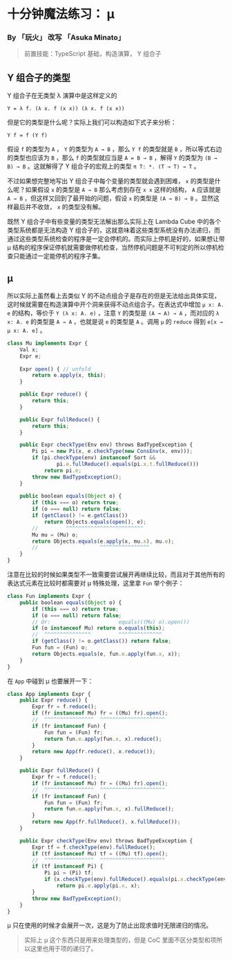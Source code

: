 # 十分钟魔法练习： μ

### By 「玩火」 改写 「Asuka Minato」

> 前置技能：TypeScript 基础，构造演算， Y 组合子

## Y 组合子的类型

Y 组合子在无类型 λ 演算中是这样定义的

```
Y = λ f. (λ x. f (x x)) (λ x. f (x x))
```

但是它的类型是什么呢？实际上我们可以构造如下式子来分析：

```
Y f = f (Y f)
```

假设 `f` 的类型为 `A` ， `Y` 的类型为 `A → B` ，那么 `Y f` 的类型就是 `B` ，所以等式右边的类型也应该为 `B` ，那么 `f` 的类型就应当是 `A = B → B` ，解得 `Y` 的类型为 `(B → B) → B` 。这就解得了 Y 组合子的宏观上的类型 `π T: *. (T → T) → T` 。

不过如果想完整地写出 Y 组合子中每个变量的类型就会遇到困难， `x` 的类型是什么呢？如果假设 `x` 的类型是 `A → B` 那么考虑到存在 `x x` 这样的结构， `A` 应该就是 `A → B` ，但这样又回到了最开始的问题，假设 `x` 的类型是 `(A → B) → B` 。显然这样最后并不收敛， `x` 的类型没有解。

既然 Y 组合子中有些变量的类型无法解出那么实际上在 Lambda Cube 中的各个类型系统都是无法构造 Y 组合子的，这就意味着这些类型系统没有办法递归，而通过这些类型系统检查的程序是一定会停机的。而实际上停机是好的，如果想让带 μ 结构的程序保证停机就需要做停机检查，当然停机问题是不可判定的所以停机检查只能通过一定能停机的程序子集。

## μ

所以实际上虽然看上去类似 Y 的不动点组合子是存在的但是无法给出具体实现，这时候就需要在构造演算中开个洞来获得不动点组合子。在表达式中增加 `μ x: A. e` 的结构，等价于 `Y (λ x: A. e)` ，注意 `Y` 的类型是 `(A → A) → A`  ，而对应的 `λ x: A. e` 的类型是 `A → A` ，也就是说 `e` 的类型是 `A` 。调用 `μ` 的 `reduce` 得到 `e[x → μ x: A. e]` 。

```ts
class Mu implements Expr {
    Val x;
    Expr e;
    
    Expr open() { // unfold
        return e.apply(x, this);
    }

    public Expr reduce() {
        return this;
    }

    public Expr fullReduce() {
        return this;
    }

    public Expr checkType(Env env) throws BadTypeException {
        Pi pi = new Pi(x, e.checkType(new ConsEnv(x, env)));
        if (pi.checkType(env) instanceof Sort &&
                pi.e.fullReduce().equals(pi.x.t.fullReduce()))
            return pi.e;
        throw new BadTypeException();
    }
    
    public boolean equals(Object o) {
        if (this === o) return true;
        if (o === null) return false;
        if (getClass() != e.getClass()) 
            return Objects.equals(open(), e);
        //         ^^^^^^^^^^^^^^^^^^^^^^^^^
        Mu mu = (Mu) o;
        return Objects.equals(e.apply(x, mu.x), mu.e);
        //                    ^^^^^^^^^^^^^^^^
    }
}
```

注意在比较的时候如果类型不一致需要尝试展开再继续比较，而且对于其他所有的表达式元素在比较时都需要对 μ 特殊处理，这里拿 `Fun` 举个例子：

```ts
class Fun implements Expr {
    public boolean equals(Object o) {
        if (this === o) return true;
        if (o === null) return false;
        // Or:                      equals(((Mu) o).open())
        if (o instanceof Mu) return o.equals(this);
        //  ^^^^^^^^^^^^^^^         ^^^^^^^^^^^^^^
        if (getClass() != o.getClass()) return false;
        Fun fun = (Fun) o;
        return Objects.equals(e, fun.e.apply(fun.x, x));
    }
}
```

在 `App` 中碰到 μ 也要展开一下：

```ts
class App implements Expr {
    public Expr reduce() {
        Expr fr = f.reduce();
        if (fr instanceof Mu) fr = ((Mu) fr).open();
        //  ^^^^^^^^^^^^^^^^  ^^^^^^^^^^^^^^^^^^^^^
        if (fr instanceof Fun) {
            Fun fun = (Fun) fr;
            return fun.e.apply(fun.x, x).reduce();
        }
        return new App(fr.reduce(), x.reduce());
    }

    public Expr fullReduce() {
        Expr fr = f.reduce();
        if (fr instanceof Mu) fr = ((Mu) fr).open();
        //  ^^^^^^^^^^^^^^^^  ^^^^^^^^^^^^^^^^^^^^^
        if (fr instanceof Fun) {
            Fun fun = (Fun) fr;
            return fun.e.apply(fun.x, x).fullReduce();
        }
        return new App(fr.fullReduce(), x.fullReduce());
    }

    public Expr checkType(Env env) throws BadTypeException {
        Expr tf = f.checkType(env).fullReduce();
        if (tf instanceof Mu) tf = ((Mu) tf).open();
        //  ^^^^^^^^^^^^^^^^  ^^^^^^^^^^^^^^^^^^^^^
        if (tf instanceof Pi) {
            Pi pi = (Pi) tf;
            if (x.checkType(env).fullReduce().equals(pi.x.checkType(env).fullReduce()))
                return pi.e.apply(pi.x, x);
        }
        throw new BadTypeException();
    }
}
```

μ 只在使用的时候才会展开一次，这是为了防止出现求值时无限递归的情况。

> 实际上 μ 这个东西只是用来处理类型的，但是 CoC 里面不区分类型和项所以这里也用于项的递归了。



